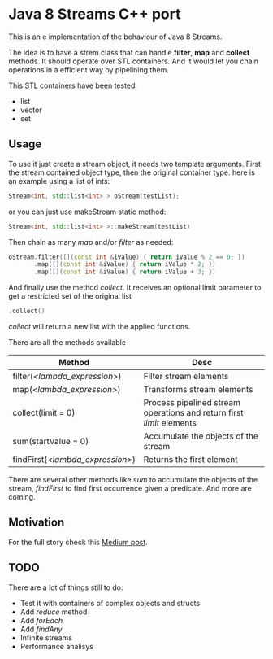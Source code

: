 # Java 8 Streams C++ port

This is an e implementation of the behaviour of Java 8 Streams.

The idea is to have a strem class that can handle **filter**, **map** and **collect** methods. It should operate over STL containers. And it would let you chain operations in a efficient way by pipelining them.

This STL containers have been tested:
* list
* vector
* set

## Usage

To use it just create a stream object, it needs two template arguments. First the stream contained object type, then the original container type. here is an example using a list of ints:

```c++ 
Stream<int, std::list<int> > oStream(testList); 
```

or you can just use makeStream static method:

```c++ 
Stream<int, std::list<int> >::makeStream(testList) 
```

Then chain as many *map* and/or *filter* as needed:

```c++ 
oStream.filter([](const int &iValue) { return iValue % 2 == 0; })
       .map([](const int &iValue) { return iValue * 2; })
       .map([](const int &iValue) { return iValue + 3; })
```

And finally use the method *collect*. It receives an optional limit parameter to get a restricted set of the original list

```c++ 
.collect() 
```

*collect* will return a new list with the applied functions.

There are all the methods available

| Method        | Desc        |
| ------------- |-------------|
| filter(*&lt;lambda_expression&gt;*) | Filter stream elements |
| map(*&lt;lambda_expression&gt;*) | Transforms stream elements |
| collect(limit = 0) | Process pipelined stream operations and return first *limit* elements |
| sum(startValue = 0) | Accumulate the objects of the stream |
| findFirst(*&lt;lambda_expression&gt;*) | Returns the first element |

There are several other methods like *sum* to accumulate the objects of the stream, *findFirst* to find first occurrence given a predicate. And more are coming.

## Motivation

For the full story check this [Medium post](https://medium.com/@lopez.fernando.damian/java-8-streams-c-port-9aaaed28b81a#.qml1he9ez).

## TODO

There are a lot of things still to do:

* Test it with containers of complex objects and structs
* Add *reduce* method
* Add *forEach*
* Add *findAny*
* Infinite streams
* Performance analisys


